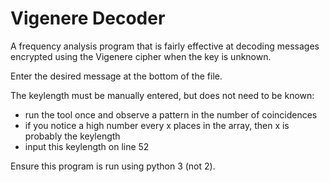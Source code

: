 # Vigenere Decoder
A frequency analysis program that is fairly effective at decoding messages encrypted using the Vigenere cipher when the key is unknown.

Enter the desired message at the bottom of the file.

The keylength must be manually entered, but does not need to be known:
  - run the tool once and observe a pattern in the number of coincidences
  - if you notice a high number every x places in the array, then x is probably the keylength
  - input this keylength on line 52

Ensure this program is run using python 3 (not 2).
